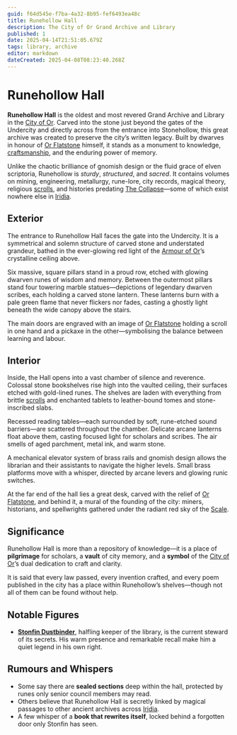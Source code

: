 ```yaml
---
guid: f64d545e-f7ba-4a32-8b95-fef6493ea48c
title: Runehollow Hall
description: The City of Or Grand Archive and Library
published: 1
date: 2025-04-14T21:51:05.679Z
tags: library, archive
editor: markdown
dateCreated: 2025-04-08T08:23:40.268Z
---
```


# Runehollow Hall

**Runehollow Hall** is the oldest and most revered Grand Archive and Library in the [City of Or](/geography/settlement/city/city-of-or.md). Carved into the stone just beyond the gates of the Undercity and directly across from the entrance into Stonehollow, this great archive was created to preserve the city’s written legacy. Built by dwarves in honour of [Or Flatstone](/geography/settlement/city/city-of-or/local/or-flatstone.md) himself, it stands as a monument to knowledge, [craftsmanship](/raw/20250501/craftsmanship/craftsmanship.md), and the enduring power of memory.

Unlike the chaotic brilliance of gnomish design or the fluid grace of elven scriptoria, Runehollow is *sturdy*, *structured*, and *sacred*. It contains volumes on mining, engineering, metallurgy, rune-lore, city records, magical theory, religious [scrolls](/raw/20250501/scroll/scrolls.md), and histories predating [The Collapse](/structure/chronological/event/the-collapse.md)—some of which exist nowhere else in [Iridia](/geography/world/iridia.md).

## Exterior

The entrance to Runehollow Hall faces the gate into the Undercity. It is a symmetrical and solemn structure of carved stone and understated grandeur, bathed in the ever-glowing red light of the [Armour of Or](/geography/scale/armour-of-or.md)’s crystalline ceiling above.

Six massive, square pillars stand in a proud row, etched with glowing dwarven runes of wisdom and memory. Between the outermost pillars stand four towering marble statues—depictions of legendary dwarven scribes, each holding a carved stone lantern. These lanterns burn with a pale green flame that never flickers nor fades, casting a ghostly light beneath the wide canopy above the stairs.

The main doors are engraved with an image of [Or Flatstone](/geography/settlement/city/city-of-or/local/or-flatstone.md) holding a scroll in one hand and a pickaxe in the other—symbolising the balance between learning and labour.

## Interior

Inside, the Hall opens into a vast chamber of silence and reverence. Colossal stone bookshelves rise high into the vaulted ceiling, their surfaces etched with gold-lined runes. The shelves are laden with everything from brittle [scrolls](/raw/20250501/scroll/scrolls.md) and enchanted tablets to leather-bound tomes and stone-inscribed slabs.

Recessed reading tables—each surrounded by soft, rune-etched sound barriers—are scattered throughout the chamber. Delicate arcane lanterns float above them, casting focused light for scholars and scribes. The air smells of aged parchment, metal ink, and warm stone.

A mechanical elevator system of brass rails and gnomish design allows the librarian and their assistants to navigate the higher levels. Small brass platforms move with a whisper, directed by arcane levers and glowing runic switches.

At the far end of the hall lies a great desk, carved with the relief of [Or Flatstone](/geography/settlement/city/city-of-or/local/or-flatstone.md), and behind it, a mural of the founding of the city: miners, historians, and spellwrights gathered under the radiant red sky of the [Scale](/geography/landmark/scale.md).

## Significance

Runehollow Hall is more than a repository of knowledge—it is a place of **pilgrimage** for scholars, a **vault** of city memory, and a **symbol** of the [City of Or](/geography/settlement/city/city-of-or.md)’s dual dedication to craft and clarity.

It is said that every law passed, every invention crafted, and every poem published in the city has a place within Runehollow’s shelves—though not all of them can be found without help.

## Notable Figures

- **[Stonfin Dustbinder](/geography/settlement/city/city-of-or/shop/runehollow-hall/stonfin-dustbinder.md)**, halfling keeper of the library, is the current steward of its secrets. His warm presence and remarkable recall make him a quiet legend in his own right.

## Rumours and Whispers

- Some say there are **sealed sections** deep within the hall, protected by runes only senior council members may read.
- Others believe that Runehollow Hall is secretly linked by magical passages to other ancient archives across [Iridia](/geography/world/iridia.md).
- A few whisper of a **book that rewrites itself**, locked behind a forgotten door only Stonfin has seen.

